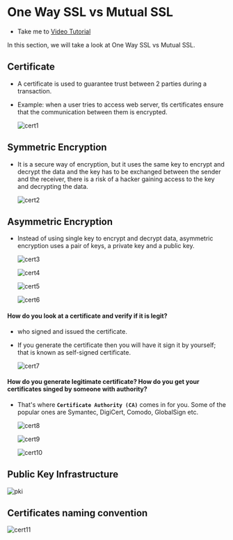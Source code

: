 # One Way SSL vs Mutual SSL

  - Take me to [Video Tutorial](https://kodekloud.com/topic/one-way-ssl-vs-mutual-ssl/)

In this section, we will take a look at One Way SSL vs Mutual SSL.

## Certificate
- A certificate is used to guarantee trust between 2 parties during a transaction.
- Example: when a user tries to access web server, tls certificates ensure that the communication between them is encrypted.

  ![cert1](../../images/cert1.PNG)


## Symmetric Encryption
- It is a secure way of encryption, but it uses the same key to encrypt and decrypt the data and the key has to be exchanged between the sender and the receiver, there is a risk of a hacker gaining access to the key and decrypting the data.

  ![cert2](../../images/cert2.PNG)

## Asymmetric Encryption
- Instead of using single key to encrypt and decrypt data, asymmetric encryption uses a pair of keys, a private key and a public key.

  ![cert3](../../images/cert3.PNG)

  ![cert4](../../images/cert4.PNG)

  ![cert5](../../images/cert5.PNG)

  ![cert6](../../images/cert6.PNG)


#### How do you look at a certificate and verify if it is legit?
- who signed and issued the certificate.
- If you generate the certificate then you will have it sign it by yourself; that is known as self-signed certificate.

  ![cert7](../../images/cert7.PNG)

#### How do you generate legitimate certificate? How do you get your certificates singed by someone with authority?
- That's where **`Certificate Authority (CA)`** comes in for you. Some of the popular ones are Symantec, DigiCert, Comodo, GlobalSign etc.

  ![cert8](../../images/cert8.PNG)

  ![cert9](../../images/cert9.PNG)

  ![cert10](../../images/cert10.PNG)

## Public Key Infrastructure

   ![pki](../../images/pki.PNG)

## Certificates naming convention

  ![cert11](../../images/cert11.PNG)
